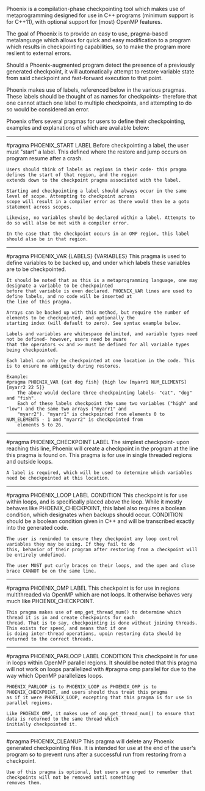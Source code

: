 Phoenix is a compilation-phase checkpointing tool which makes use of metaprogramming designed for use in C++ programs
(minimum support is for C++11), with optional support for (most) OpenMP features.

The goal of Phoenix is to provide an easy to use, pragma-based metalanguage which allows for quick and easy
modification to a program which results in checkpointing capabilities, so to make the program more reslient to external
errors.

Should a Phoenix-augmented program detect the presence of a previously generated checkpoint, it will automatically
attempt to restore variable state from said checkpoint and fast-forward execution to that point.

Phoenix makes use of labels, referenced below in the various pragmas. These labels should be thought of as names
for checkpoints- therefore  that one cannot attach one label to multiple checkpoints, and attempting to do so would be
considered an error.

Phoenix offers several pragmas for users to define their checkpointing, examples and explanations of which are available
below:

---

#pragma PHOENIX_START LABEL
    Before checkpointing a label, the user must "start" a label. This defined where the restore and jump occurs on
    program resume after a crash.

    Users should think of labels as regions in their code- this pragma defines the start of that region, and the region
    extends down to the checkpoint pragma associated with the label.

    Starting and checkpointing a label should always occur in the same level of scope. Attempting to checkpoint across
    scope will result in a compiler error as there would then be a goto statement across scopes.

    Likewise, no variables should be declared within a label. Attempts to do so will also be met with a compiler error.

    In the case that the checkpoint occurs in an OMP region, this label should also be in that region.

---

#pragma PHOENIX_VAR {LABELS} {VARIABLES}
	This pragma is used to define variables to be backed up, and under which labels these variables are to be
	checkpointed.

	It should be noted that as this is a metaprogramming language, one may designate a variable to be checkpointed
	before that variable is even declared. PHOENIX_VAR lines are used to define labels, and no code will be inserted at
	the line of this pragma.

	Arrays can be backed up with this method, but require the number of elements to be checkpointed, and optionally the
	starting index (will default to zero). See syntax example below.

	Labels and variables are whitespace delimited, and variable types need not be defined- however, users need be aware
	that the operators << and >> must be defined for all variable types being checkpointed.

	Each label can only be checkpointed at one location in the code. This is to ensure no ambiguity during restores.

	Example:
	#pragma PHOENIX_VAR {cat dog fish} {high low [myarr1 NUM_ELEMENTS] [myarr2 22 5]}
		The above would declare three checkpointing labels- "cat", "dog" and "fish".
		Each of these labels checkpoint the same two variables ("high" and "low") and the same two arrays ("myarr1" and
		"myarr2"). "myarr1" is checkpointed from elements 0 to NUM_ELEMENTS - 1 and "myarr2" is checkpointed from
		elements 5 to 26.


---

#pragma PHOENIX_CHECKPOINT LABEL
	The simplest checkpoint- upon reaching this line, Phoenix will create a checkpoint in the program at the line
	this pragma is found on. This pragma is for use in single threaded regions and outside loops.

	A label is required, which will be used to determine which variables need be checkpointed at this location.

---

#pragma PHOENIX_LOOP LABEL CONDITION
	This checkpoint is for use within loops, and is specifically placed above the loop. While it mostly behaves like
	PHOENIX_CHECKPOINT, this label also requires a boolean condition, which designates when backups should occur.
	CONDITION should be a boolean condition given in C++ and will be transcribed exactly into the generated code.

	The user is reminded to ensure they checkpoint any loop control variables they may be using. If they fail to do
	this, behavior of their program after restoring from a checkpoint will be entirely undefined.

	The user MUST put curly braces on their loops, and the open and close brace CANNOT be on the same line.

---

#pragma PHOENIX_OMP LABEL 
	This checkpoint is for use in regions multithreaded via OpenMP which are not loops. It otherwise behaves very much
	like PHOENIX_CHECKPOINT.

	This pragma makes use of omp_get_thread_num() to determine which thread it is in and create checkpoints for each
	thread. That is to say, checkpointing is done without joining threads. This exists for speed, and means that if one
	is doing inter-thread operations, upoin restoring data should be returned to the correct threads.

---

#pragma PHOENIX_PARLOOP LABEL CONDITION
	This checkpoint is for use in loops within OpenMP parallel regions. It should be noted that this pragma will not
	work on loops parallelized with #pragma omp parallel for due to the way which OpenMP parallelizes loops.

	PHOENIX_PARLOOP is to PHOENIX_LOOP as PHOENIX_OMP is to PHOENIX_CHECKPOINT, and users should thus treat this pragma
	as if it were PHOENIX_LOOP, excepting that this pragma is for use in parallel regions.

	Like PHOENIX_OMP, it makes use of omp_get_thread_num() to ensure that data is returned to the same thread which
	initially checkpointed it.

---

#pragma PHOENIX_CLEANUP
    This pragma will delete any Phoenix generated checkpointing files. It is intended for use at the end of the user's
    program so to prevent runs after a successful run from restoring from a checkpoint.

    Use of this pragma is optional, but users are urged to remember that checkpoints will not be removed until something
    removes them.